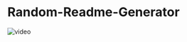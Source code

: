 # Random-Readme-Generator

![video](https://drive.google.com/file/d/10zur5TofvK8O-GrNVxorjar3Bjm3kQZj/view)
